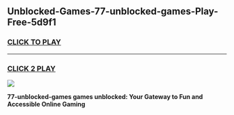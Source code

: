 
## Unblocked-Games-77-unblocked-games-Play-Free-5d9f1
<h3>
<a href="https://premium76.site?title=77-unblocked-games&ref=21A">CLICK TO PLAY</a></h3>
<hr>

<h3>
<a href="https://premium76.site?title=77-unblocked-games&ref=21A">CLICK 2 PLAY</a>
  
</h3>

<a href="https://premium76.site?title=77-unblocked-games&ref=21A"><img src="https://clearcache.store/games.png"></a>


**77-unblocked-games games unblocked: Your Gateway to Fun and Accessible Online Gaming**
